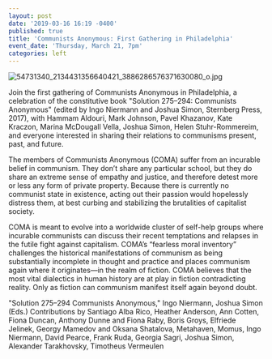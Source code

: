 ```yaml
---
layout: post
date: '2019-03-16 16:19 -0400'
published: true
title: 'Communists Anonymous: First Gathering in Philadelphia'
event_date: 'Thursday, March 21, 7pm'
categories: left
---
```

![54731340_2134431356640421_3886286576371630080_o.jpg]({{site.baseurl}}/assets/img/54731340_2134431356640421_3886286576371630080_o.jpg)

Join the first gathering of Communists Anonymous in Philadelphia, a celebration of the constitutive book "Solution 275–294: Communists Anonymous" (edited by Ingo Niermann and Joshua Simon, Sternberg Press, 2017), with Hammam Aldouri, Mark Johnson, Pavel Khazanov, Kate Kraczon, Marina McDougall Vella, Joshua Simon, Helen Stuhr-Rommereim, and everyone interested in sharing their relations to communisms present, past, and future.

The members of Communists Anonymous (COMA) suffer from an incurable belief in communism. They don’t share any particular school, but they do share an extreme sense of empathy and justice, and therefore detest more or less any form of private property. Because there is currently no communist state in existence, acting out their passion would hopelessly distress them, at best curbing and stabilizing the brutalities of capitalist society.

COMA is meant to evolve into a worldwide cluster of self-help groups where incurable communists can discuss their recent temptations and relapses in the futile fight against capitalism. COMA’s “fearless moral inventory” challenges the historical manifestations of communism as being substantially incomplete in thought and practice and places communism again where it originates—in the realm of fiction. COMA believes that the most vital dialectics in human history are at play in fiction contradicting reality. Only as fiction can communism manifest itself again beyond doubt.
 
"Solution 275–294 Communists Anonymous," Ingo Niermann, Joshua Simon (Eds.)
Contributions by Santiago Alba Rico, Heather Anderson, Ann Cotten, Fiona Duncan, Anthony Dunne and Fiona Raby, Boris Groys, Elfriede Jelinek, Georgy Mamedov and Oksana Shatalova, Metahaven, Momus, Ingo Niermann, David Pearce, Frank Ruda, Georgia Sagri, Joshua Simon, Alexander Tarakhovsky, Timotheus Vermeulen
